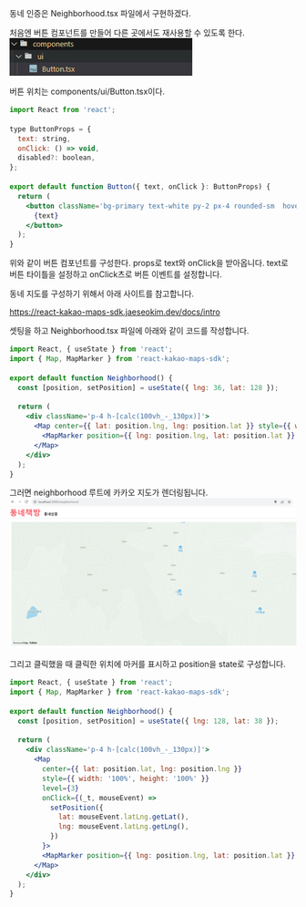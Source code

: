 동네 인증은 Neighborhood.tsx 파일에서 구현하겠다.

처음엔 버튼 컴포넌트를 만들어 다른 곳에서도 재사용할 수 있도록 한다.
![Alt text](image.png)

버튼 위치는 components/ui/Button.tsx이다.

```jsx
import React from 'react';

type ButtonProps = {
  text: string,
  onClick: () => void,
  disabled?: boolean,
};

export default function Button({ text, onClick }: ButtonProps) {
  return (
    <button className='bg-primary text-white py-2 px-4 rounded-sm  hover:brightness-110 flex-shrink-0' onClick={onClick}>
      {text}
    </button>
  );
}
```

위와 같이 버튼 컴포넌트를 구성한다. props로 text와 onClick을 받아옵니다. text로 버튼 타이틀을 설정하고 onClick츠로 버튼 이벤트를 설정합니다.

동네 지도를 구성하기 위해서 아래 사이트를 참고합니다.

https://react-kakao-maps-sdk.jaeseokim.dev/docs/intro

셋팅을 하고 Neighborhood.tsx 파일에 아래와 같이 코드를 작성합니다.

```jsx
import React, { useState } from 'react';
import { Map, MapMarker } from 'react-kakao-maps-sdk';

export default function Neighborhood() {
  const [position, setPosition] = useState({ lng: 36, lat: 128 });

  return (
    <div className='p-4 h-[calc(100vh_-_130px)]'>
      <Map center={{ lat: position.lng, lng: position.lat }} style={{ width: '100%', height: '100%' }} level={3}>
        <MapMarker position={{ lng: position.lng, lat: position.lat }} />
      </Map>
    </div>
  );
}
```

그러면 neighborhood 루트에 카카오 지도가 렌더링됩니다.
![Alt text](image-1.png)

그리고 클릭했을 때 클릭한 위치에 마커를 표시하고 position을 state로 구성합니다.

```jsx
import React, { useState } from 'react';
import { Map, MapMarker } from 'react-kakao-maps-sdk';

export default function Neighborhood() {
  const [position, setPosition] = useState({ lng: 128, lat: 38 });

  return (
    <div className='p-4 h-[calc(100vh_-_130px)]'>
      <Map
        center={{ lat: position.lat, lng: position.lng }}
        style={{ width: '100%', height: '100%' }}
        level={3}
        onClick={(_t, mouseEvent) =>
          setPosition({
            lat: mouseEvent.latLng.getLat(),
            lng: mouseEvent.latLng.getLng(),
          })
        }>
        <MapMarker position={{ lng: position.lng, lat: position.lat }} />
      </Map>
    </div>
  );
}
```
